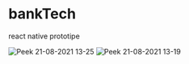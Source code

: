 # bankTech
react native prototipe

![Peek 21-08-2021 13-25](https://user-images.githubusercontent.com/66836570/130328508-c4eb32d2-5895-4291-89d0-ebdf786f2c53.gif)
![Peek 21-08-2021 13-19](https://user-images.githubusercontent.com/66836570/130328510-b39c6a71-4c49-4304-afb9-69cbaca507ad.gif)

